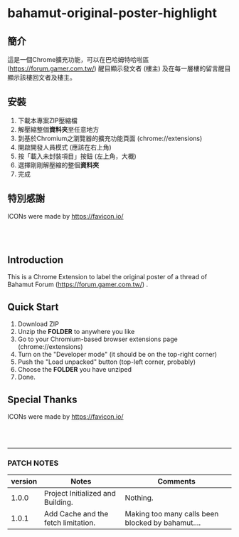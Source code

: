 # bahamut-original-poster-highlight

## 簡介
這是一個Chrome擴充功能，可以在巴哈姆特哈啦區 (https://forum.gamer.com.tw/) 醒目顯示發文者 (樓主) 及在每一層樓的留言醒目顯示該樓回文者及樓主。

## 安裝
1. 下載本專案ZIP壓縮檔
2. 解壓縮整個**資料夾**至任意地方
3. 到基於Chromium之瀏覽器的擴充功能頁面 (chrome://extensions)
4. 開啟開發人員模式 (應該在右上角)
5. 按「載入未封裝項目」按鈕 (左上角，大概)
6. 選擇剛剛解壓縮的整個**資料夾**
7. 完成

## 特別感謝
ICONs were made by https://favicon.io/

<br>
<br>

## Introduction

This is a Chrome Extension to label the original poster of a thread of Bahamut Forum (https://forum.gamer.com.tw/) .

## Quick Start
1. Download ZIP
2. Unzip the **FOLDER** to anywhere you like
3. Go to your Chromium-based browser extensions page (chrome://extensions)
4. Turn on the "Developer mode" (it should be on the top-right corner)
5. Push the "Load unpacked" button (top-left corner, probably)
6. Choose the **FOLDER** you have unziped
7. Done.

## Special Thanks
ICONs were made by https://favicon.io/

<br>
<br>

***
### PATCH NOTES

| version | Notes | Comments |
| ---     | ---   | -------------------------------|
| 1.0.0   | Project Initialized and Building. | Nothing. |
| 1.0.1   | Add Cache and the fetch limitation. | Making too many calls been blocked by bahamut.... |